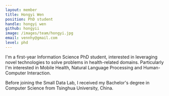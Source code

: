 ```yaml
---
layout: member
title: Hongyi Wen
position: PhD student
handle: hongyi wen
github: hongyii
image: /images/team/hongyi.jpg
email: vennhy@gmail.com
level: phd
---
```

I'm a first-year Information Science PhD student, interested in leveraging novel technologies to solve problems in health-related domains. Particularly I'm interested in Mobile Health, Natural Language Processing and Human-Computer Interaction.

Before joining the Small Data Lab, I received my Bachelor's degree in Computer Science from Tsinghua University, China.
